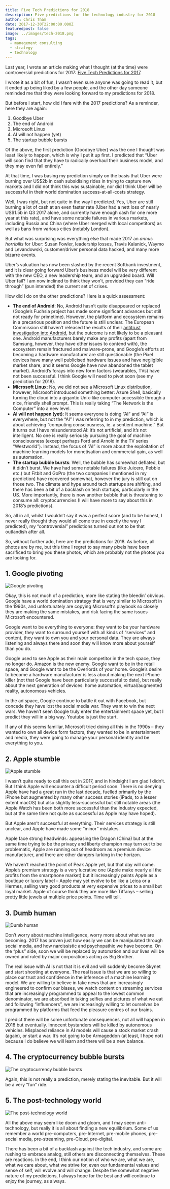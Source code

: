 ```yaml
---
title: Five Tech Predictions for 2018
description: Five predictions for the technology industry for 2018
author: Chris Tham
date: 2017-12-30T22:00:00.000Z
featuredpost: false
image: ../images/tech-2018.png
tags:
  - management consulting
  - strategy
  - technology
---
```

Last year, I wrote an article making what I thought (at the time) were controversial predictions for 2017: [Five Tech Predictions for 2017](/blog/2016-12-31-five-tech-predictions-for-2017/).

I wrote it as a bit of fun, I wasn’t even sure anyone was going to read it, but it ended up being liked by a few people, and the other day someone reminded me that they were looking forward to my predictions for 2018.

But before I start, how did I fare with the 2017 predictions? As a reminder, here they are again:

1. Goodbye Uber
2. The end of Android
3. Microsoft Linux
4. AI will not happen (yet)
5. The startup bubble bursts

Of the above, the first prediction (Goodbye Uber) was the one I thought was least likely to happen, which is why I put it up first. I predicted that “Uber will soon find that they have to radically overhaul their business model, and they may even fail entirely.”

At that time, I was basing my prediction simply on the basis that Uber were burning over US$2b in cash subsidising rides in trying to capture new markets and I did not think this was sustainable, nor did I think Uber will be successful in their world domination success-at-all-costs strategy.

Well, I was right, but not quite in the way I predicted. Yes, Uber are still burning a lot of cash at an even faster rate (Uber had a nett loss of nearly US$1.5b in Q3 2017 alone, and currently have enough cash for one more year at this rate), and have some notable failures in various markets, including Russia and China (where Uber merged with local competitors) as well as bans from various cities (notably London).

But what was surprising was everything else that made 2017 an *annus horribilis* for Uber: Susan Fowler, leadership losses, Travis Kalanick, Waymo and Levandowski, customer/driver personal data hacked, and many more bizarre events.

Uber’s valuation has now been slashed by the recent Softbank investment, and it is clear going forward Uber’s business model will be very different with the new CEO, a new leadership team, and an upgraded board. Will Uber fail? I am now inclined to think they won’t, provided they can “ride through” (pun intended) the current set of crises.

How did I do on the other predictions? Here is a quick assessment:

* **The end of Android**: No, Android hasn’t quite disappeared or replaced (Google’s Fuchsia project has made some significant advances but still not ready for primetime). However, the platform and ecosystem remains in a precarious position and the future is still unclear. The European Commission still haven’t released the results of their [antitrust investigation into Android](http://europa.eu/rapid/press-release_MEMO-15-4782_en.htm), but the outcome is not likely to be a pleasant one. Android manufacturers barely make any profits (apart from Samsung, however, they have other issues to contend with), the ecosystem remain fractured and malware-prone, and Google’s efforts at becoming a hardware manufacturer are still questionable (the Pixel devices have many well publicised hardware issues and have negligible market share, and it seems Google have now abandoned the tablet market). Android’s forays into new form factors (wearables, TVs) have not been successful. I think Google will need to pivot soon (see my prediction for 2018).
* **Microsoft Linux**: No, we did not see a Microsoft Linux distribution, however, Microsoft introduced something better: Azure Shell, basically turning the cloud into a gigantic Unix-like computer accessible through a nice, friendly shell prompt. This is really taking “The Network is the Computer” into a new level.
* **AI will not happen (yet)**: It seems everyone is doing “AI” and “AI” is everywhere, but not the “AI” I was referring to in my prediction, which is about achieving “computing consciousness, ie. a sentient machine.” But it turns out I have misunderstood AI: it’s not artificial, and it’s not intelligent. No one is really seriously pursuing the goal of machine consciousness (except perhaps Ford and Arnold in the TV series “Westworld”). Instead, the focus of “AI” is more about the exploitation of machine learning models for monetisation and commercial gain, as well as automation.
* **The startup bubble bursts**: Well, the bubble has somewhat deflated, but it didn’t burst. We have had some notable failures (like Juicero, Pebble etc.) but Fitbit and GoPro (the two companies I mentioned in my prediction) have recovered somewhat, however the jury is still out on those two. The climate and hype around tech startups are shifting, and there has been a bit of a backlash on tech startups, particularly in the US. More importantly, there is now another bubble that is threatening to consume all: cryptocurrencies (I will have more to say about this in 2018’s predictions).

So, all in all, whilst I wouldn’t say it was a perfect score (and to be honest, I never really thought they would all come true in exactly the way I predicted), my “controversial” predictions turned out not to be that outlandish after all.

So, without further ado, here are the predictions for 2018. As before, all photos are by me, but this time I regret to say many pixels have been sacrificed to bring you these photos, which are probably not the photos you are looking for.

## **1. Google pivoting**

![Google pivoting](../images/tech-2018-1.png)

Okay, this is not much of a prediction, more like stating the bleedin’ obvious. Google have a world domination strategy that is very similar to Microsoft in the 1990s, and unfortunately are copying Microsoft’s playbook so closely they are making the same mistakes, and risk facing the same issues Microsoft encountered.

Google want to be everything to everyone: they want to be your hardware provider, they want to surround yourself with all kinds of “services” and content, they want to own you and your personal data. They are always listening and always there and soon they will know more about yourself than you do.

Google used to see Apple as their main competitor in the tech space, they no longer do. Amazon is the new enemy. Google want to be in the retail space, and Google want to be the Overlords of your home. Google’s desire to become a hardware manufacturer is less about making the next iPhone killer (not that Google have been particularly successful to date), but really about the next generation of devices: home automation, virtual/augmented reality, autonomous vehicles.

In the ad space, Google continue to battle it out with Facebook, but concede they have lost the social media war. They want to win the next wars. We haven’t seen Google truly enter the entertainment space yet, but I predict they will in a big way. Youtube is just the start.

If any of this seems familiar, Microsoft tried doing all this in the 1990s – they wanted to own all device form factors, they wanted to be in entertainment and media, they were going to manage your personal identity and be everything to you.

## 2. Apple stumble

![Apple stumble](../images/tech-2018-2.png)

I wasn’t quite ready to call this out in 2017, and in hindsight I am glad I didn’t. But I think Apple will encounter a difficult period soon. There is no denying Apple have had a great run in the last decade, fuelled primarily by the iPhone but augmented by many other success stories (iPads, to a lesser extent macOS) but also slightly less-successful but still notable areas (the Apple Watch has been both more successful than the industry expected, but at the same time not quite as successful as Apple may have hoped).

But Apple aren’t successful at everything. Their services strategy is still unclear, and Apple have made some “minor” mistakes.

Apple face strong headwinds: appeasing the Dragon (China) but at the same time trying to be the privacy and liberty champion may turn out to be problematic, Apple are running out of headroom as a premium device manufacturer, and there are other dangers lurking in the horizon.

We haven’t reached the point of Peak Apple yet, but that day will come. Apple’s premium strategy is a very lucrative one (Apple make nearly all the profits from the smartphone market) but it increasingly paints Apple as a boutique or luxury label – Apple may yet evolve to be like a Leica or a Hermes, selling very good products at very expensive prices to a small but loyal market. Apple of course think they are more like Tiffanys – selling pretty little jewels at multiple price points. Time will tell.

## 3. Dumb human

![Dumb human](../images/tech-2018-3.png)

Don’t worry about machine intelligence, worry more about what we are becoming. 2017 has proven just how easily we can be manipulated through social media, and how narcissistic and psychopathic we have become. On the “plus” side, soon we will be replaced by automation and our lives will be owned and ruled by major corporations acting as Big Brother.

The real issue with AI is not that it is evil and will suddenly become Skynet and start shooting at everyone. The real issue is that we are so willing to place our trust and confidence in the inference of a machine learning model. We are willing to believe in fake news that are increasingly engineered to confirm our biases, we watch content on streaming services that are increasingly programmed to appeal to the lowest common denominator, we are absorbed in taking selfies and pictures of what we eat and following “influencers”, we are increasingly willing to let ourselves be programmed by platforms that feed the pleasure centres of our brains.

I predict there will be some unfortunate consequences, not all will happen in 2018 but eventually. Innocent bystanders will be killed by autonomous vehicles. Misplaced reliance in AI models will cause a stock market crash (again), or start a war. It’s not going to be Armageddon (at least, I hope not) because I do believe we will learn and there will be a new balance.

## 4. The cryptocurrency bubble bursts

![The cryptocurrency bubble bursts](../images/tech-2018-4.png)

Again, this is not really a prediction, merely stating the inevitable. But it will be a very “fun” ride.

## 5. The post-technology world

![The post-technology world](../images/tech-2018-5.png)

All the above may seem like doom and gloom, and I may seem anti-technology, but really it is all about finding a new equilibrium. Some of us remember a world pre-computers, pre-Internet, pre-mobile phones, pre-social media, pre-streaming, pre-Cloud, pre-digital.

There has been a bit of a backlash against the tech industry, and some are rushing to embrace analog, still others are disconnecting themselves. These are reactions. In the end, I think our notion of who we are, what we are, what we care about, what we strive for, even our fundamental values and sense of self, will evolve and will change. Despite the somewhat negative nature of my predictions, I always hope for the best and will continue to enjoy the journey, as always.
